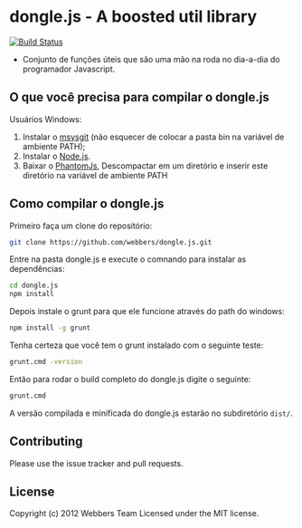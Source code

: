dongle.js - A boosted util library
===================================
[![Build Status](https://secure.travis-ci.org/webbers/dongle.js.png)](http://travis-ci.org/webbers/dongle.js)

* Conjunto de funções úteis que são uma mão na roda no dia-a-dia do programador Javascript.

O que você precisa para compilar o dongle.js
--------------------------------------------
Usuários Windows:

1. Instalar o [msysgit](https://code.google.com/p/msysgit/) (não esquecer de colocar a pasta bin na variável de ambiente PATH);
2. Instalar o [Node.js](http://nodejs.org/).
3. Baixar o [PhantomJs](http://phantomjs.org/download.html), Descompactar em um diretório e inserir este diretório na variável de ambiente PATH

Como compilar o dongle.js
----------------------------

Primeiro faça um clone do repositório:

```bash
git clone https://github.com/webbers/dongle.js.git
```

Entre na pasta dongle.js e execute o comnando para instalar as dependências:
```bash
cd dongle.js
npm install
```

Depois instale o grunt para que ele funcione através do path do windows:
```bash
npm install -g grunt
```

Tenha certeza que você tem o grunt instalado com o seguinte teste:

```bash
grunt.cmd -version 
```

Então para rodar o build completo do dongle.js digite o seguinte:

```bash
grunt.cmd
```

A versão compilada e minificada do dongle.js estarão no subdiretório `dist/`.

## Contributing

Please use the issue tracker and pull requests.

## License
Copyright (c) 2012 Webbers Team
Licensed under the MIT license.